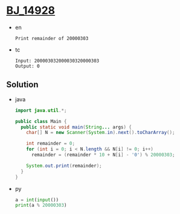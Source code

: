 # [BJ_14928](https://acmicpc.net/problem/14928)

* en

  ```en
  Print remainder of 20000303
  ```

* tc

  ```tc
  Input: 200003032000030320000303
  Output: 0
  ```

## Solution

* java

  ```java
  import java.util.*;

  public class Main {
    public static void main(String... args) {
      char[] N = new Scanner(System.in).next().toCharArray();

      int remainder = 0;
      for (int i = 0; i < N.length && N[i] != 0; i++)
        remainder = (remainder * 10 + N[i] - '0') % 20000303;

      System.out.print(remainder);
    }
  }
  ````

* py

  ```py
  a = int(input())
  print(a % 20000303)
  ```
